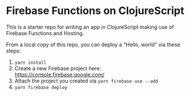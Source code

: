 # Firebase Functions on ClojureScript

This is a starter repo for writing an app in ClojureScript making use of Firebase Functions and Hosting.

From a local copy of this repo, you can deploy a "Hello, world" via these steps:

1. `yarn install`
2. Create a new Firebase project here: https://console.firebase.google.com/
3. Attach the project you created via `yarn firebase use --add`
4. `yarn firebase deploy`
